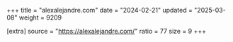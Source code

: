 +++
title = "alexalejandre.com"
date = "2024-02-21"
updated = "2025-03-08"
weight = 9209

[extra]
source = "https://alexalejandre.com/"
ratio = 77
size = 9
+++
